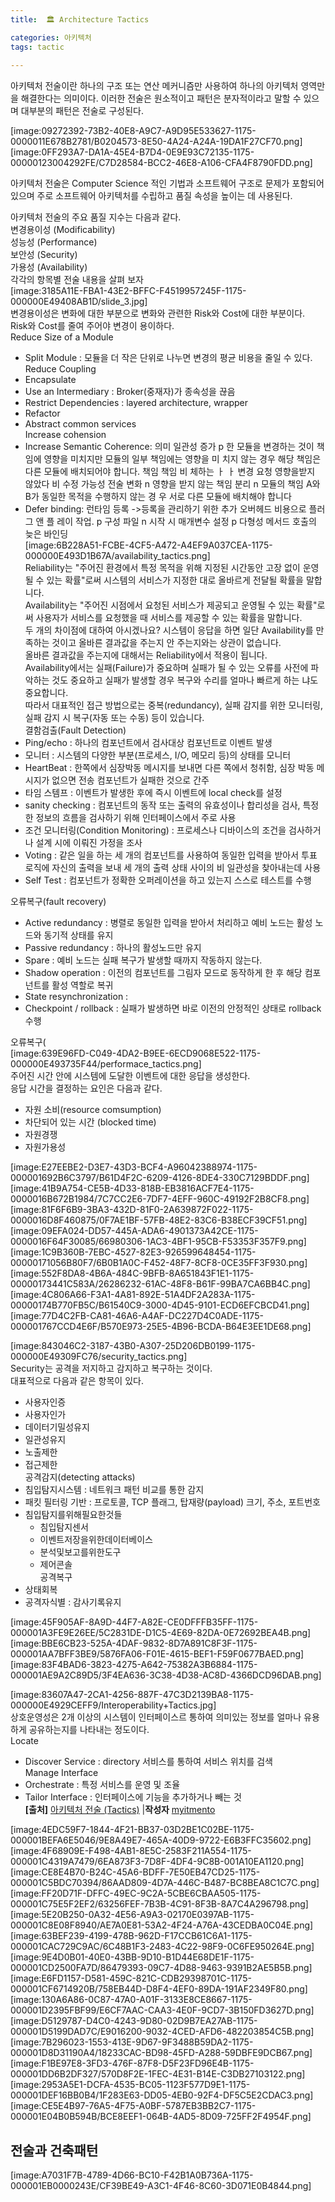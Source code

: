 ```yaml
---
title:  🏛 Architecture Tactics

categories: 아키텍처 
tags: tactic
 
---
```


  
  
아키텍처 전술이란 하나의 구조 또는 연산 메커니즘만 사용하여 하나의 아키텍처 영역만을 해결한다는 의미이다. 이러한 전술은 원소적이고 패턴은 분자적이라고 말할 수 있으며 대부분의 패턴은 전술로 구성된다.  
   
[image:09272392-73B2-40E8-A9C7-A9D95E533627-1175-0000011E678B2781/B0204573-8E50-4A24-A24A-19DA1F27CF70.png]  
[image:0FF293A7-DA1A-45E4-B7D4-0E9E93C72135-1175-00000123004292FE/C7D28584-BCC2-46E8-A106-CFA4F8790FDD.png]  
  
아키텍처 전술은 Computer Science 적인 기법과 소프트웨어 구조로 문제가 포함되어 있으며 주로 소프트웨어 아키텍처를 수립하고 품질 속성을 높이는 데 사용된다.  
   
아키텍처 전술의 주요 품질 지수는 다음과 같다.  
변경용이성 (Modificability)  
성능성 (Performance)  
보안성 (Security)  
가용성 (Availability)  
각각의 항목별 전술 내용을 살펴 보자  
[image:3185A11E-FBA1-43E2-BFFC-F4519957245F-1175-000000E49408AB1D/slide_3.jpg]  
변경용이성은 변화에 대한 부분으로 변화와 관련한 Risk와 Cost에 대한 부분이다.  
Risk와 Cost를 줄여 주어야 변경이 용이하다.  
Reduce Size of a Module  
 - Split Module : 모듈을 더 작은 단위로 나누면 변경의 평균 비용을 줄일 수 있다.  
Reduce Coupling  
 - Encapsulate  
 - Use an Intermediary : Broker(중재자)가 종속성을 끊음  
 - Restrict Dependencies : layered architecture, wrapper  
 - Refactor  
 - Abstract common services  
Increase cohension  
 - Increase Semantic Coherence: 의미 일관성 증가 p 한 모듈을 변경하는 것이 책임에 영향을 미치지만 모듈의 일부 책임에는 영향을 미 치지 않는 경우 해당 책임은 다른 모듈에 배치되어야 합니다. 책임 책임 비 체하는 ㅏ ㅏ 변경 요청 영향을받지 않았다 비 수정 가능성 전술 변화 n 영향을 받지 않는 책임 분리 n 모듈의 책임 A와 B가 동일한 목적을 수행하지 않는 경 우 서로 다른 모듈에 배치해야 합니다  
- Defer binding: 런타임 등록 ->등록을 관리하기 위한 추가 오버헤드 비용으로 플러그 앤 플 레이 작업. p 구성 파일 n 시작 시 매개변수 설정 p 다형성 메서드 호출의 늦은 바인딩  
[image:6B228A51-FCBE-4CF5-A472-A4EF9A037CEA-1175-000000E493D1B67A/availability_tactics.png]  
Reliability는 "주어진 환경에서 특정 목적을 위해 지정된 시간동안 고장 없이 운영될 수 있는 확률"로써 시스템의 서비스가 지정한 대로 올바르게 전달될 확률을 말합니다.  
Availability는 "주어진 시점에서 요청된 서비스가 제공되고 운영될 수 있는 확률"로써 사용자가 서비스를 요청했을 때 서비스를 제공할 수 있는 확률을 말합니다.  
두 개의 차이점에 대하여 아시겠나요? 시스템이 응답을 하면 일단 Availability를 만족하는 것이고 올바른 결과값을 주는지 안 주는지와는 상관이 없습니다.  
올바른 결과값을 주는지에 대해서는 Reliability에서 적용이 됩니다.   
Availability에서는 실패(Failure)가 중요하며 실패가 될 수 있는 오류를 사전에 파악하는 것도 중요하고 실패가 발생할 경우 복구와 수리를 얼마나 빠르게 하는 냐도 중요합니다.  
 따라서 대표적인 접근 방법으로는 중복(redundancy), 실패 감지를 위한 모니터링, 실패  감지 시 복구(자동 또는 수동) 등이 있습니다.  
결함검출(Fault Detection)  
 - Ping/echo : 하나의 컴포넌트에서 검사대상 컴포넌트로 이벤트 발생  
 - 모니터 : 시스템의 다양한 부분(프로세스, I/O, 메모리 등)의 상태를 모니터   
 - HeartBeat : 한쪽에서 심장박동 메시지를 보내면 다른 쪽에서 청취함, 심장 박동 메시지가 없으면 전송 컴포넌트가 실패한 것으로 간주  
 - 타임 스템프 : 이벤트가 발생한 후에 즉시 이벤트에 local check를 설정  
 - sanity checking : 컴포넌트의 동작 또는 출력의 유효성이나 합리성을 검사, 특정한 정보의 흐름을 검사하기 위해 인터페이스에서 주로 사용   
 - 조건 모니터링(Condition Monitoring) : 프로세스나 디바이스의 조건을 검사하거나 설계 시에 이뤄진 가정을 조사  
 - Voting : 같은 일을 하는 세 개의 컴포넌트를 사용하여 동일한 입력을 받아서 투표 로직에 자신의 출력을 보내 세 개의 출력 상태 사이의 비 일관성을 찾아내는데 사용  
 - Self Test : 컴포넌트가 정확한 오퍼레이션을 하고 있는지 스스로 테스트를 수행  
   
오류복구(fault recovery)  
 - Active redundancy : 병렬로 동일한 입력을 받아서 처리하고 예비 노드는 활성 노드와 동기적 상태를 유지  
 - Passive redundancy : 하나의 활성노드만 유지  
 - Spare : 예비 노드는 실패 복구가 발생할 때까지 작동하지 않는다.  
 - Shadow operation : 이전의 컴포넌트를 그림자 모드로 동작하게 한 후 해당 컴포넌트를 활성 역할로 복귀  
 - State resynchronization :   
 - Checkpoint / rollback : 실패가 발생하면 바로 이전의 안정적인 상태로 rollback 수행  
   
오류복구(  
[image:639E96FD-C049-4DA2-B9EE-6ECD9068E522-1175-000000E493735F44/performace_tactics.png]  
주어진 시간 안에 시스템에 도달한 이벤트에 대한 응답을 생성한다.  
응답 시간을 결정하는 요인은 다음과 같다.  
 - 자원 소비(resource comsumption)  
 - 차단되어 있는 시간 (blocked time)  
 - 자원경쟁  
 - 자원가용성  
   
[image:E27EEBE2-D3E7-43D3-BCF4-A96042388974-1175-000001692B6C3797/B61D4F2C-6209-4126-8DE4-330C7129BDDF.png]  
[image:41B9A754-CE5B-4D33-818B-EB3816ACF7E4-1175-0000016B672B1984/7C7CC2E6-7DF7-4EFF-960C-49192F2B8CF8.png]  
[image:81F6F6B9-3BA3-432D-81F0-2A639872F022-1175-0000016D8F460875/0F7AE1BF-57FB-48E2-83C6-B38ECF39CF51.png]  
[image:09EFA024-DD57-445A-ADA6-4901373A42CE-1175-0000016F64F30085/66980306-1AC3-4BF1-95CB-F53353F357F9.png]  
[image:1C9B360B-7EBC-4527-82E3-926599648454-1175-00000171056B80F7/6B0B1A0C-F452-48F7-8CF8-0CE35FF3F930.png]  
[image:552F8DA8-4B6A-484C-9BFB-8A651843F1E1-1175-00000173441C583A/26286232-61AC-48F8-B61F-99BA7CA6BB4C.png]  
[image:4C806A66-F3A1-4A81-892E-51A4DF2A283A-1175-00000174B770FB5C/B61540C9-3000-4D45-9101-ECD6EFCBCD41.png]  
[image:77D4C2FB-CA81-46A6-A4AF-DC227D4C0ADE-1175-000001767CCD4E6F/B570E973-25E5-4B96-BCDA-B64E3EE1DE68.png]  
  
  
  
  
  
[image:843046C2-3187-43B0-A307-25D206DB0199-1175-000000E49309FC76/security_tactics.png]  
Security는 공격을 저지하고 감지하고 복구하는 것이다.  
대표적으로 다음과 같은 항목이 있다.  
 - 사용자인증  
 - 사용자인가  
 - 데이터기밀성유지  
 - 일관성유지  
 - 노출제한  
 - 접근제한  
공격감지(detecting attacks)  
 - 침입탐지시스템 : 네트워크 패턴 비교를 통한 감지  
 - 패킷 필터링 기반 : 프로토콜, TCP 플래그, 탑재량(payload) 크기, 주소, 포트번호  
 - 침입탐지를위해필요한것들  
    * 침입탐지센서  
    * 이벤트저장을위한데이터베이스  
    * 분석및보고를위한도구  
    * 제어콘솔  
공격복구  
 - 상태회복  
 - 공격자식별 : 감사기록유지  
  
[image:45F905AF-8A9D-44F7-A82E-CE0DFFFB35FF-1175-000001A3FE9E26EE/5C2831DE-D1C5-4E69-82DA-0E72692BEA4B.png]  
[image:BBE6CB23-525A-4DAF-9832-8D7A891C8F3F-1175-000001AA7BFF3BE9/5876FA06-F01E-4615-BEF1-F59F0677BAED.png]  
[image:83F4BAD6-3823-4275-A642-75382A3B6884-1175-000001AE9A2C89D5/3F4EA636-3C38-4D38-AC8D-4366DCD96DAB.png]  
  
  
  
  
[image:83607A47-2CA1-4256-887F-47C3D2139BA8-1175-000000E4929CEFF9/Interoperability+Tactics.jpg]  
상호운영성은 2개 이상의 시스템이 인터페이스르 통하여 의미있는 정보를 얼마나 유용하게 공유하는지를 나타내는 정도이다.  
Locate  
 - Discover Service : directory 서비스를 통하여 서비스 위치를 검색  
Manage Interface  
 - Orchestrate : 특정 서비스를 운영 및 조율  
 - Tailor Interface : 인터페이스에 기능을 추가하거나 빼는 것  
**[출처]**  [아키텍처 전술 (Tactics)](https://blog.naver.com/myitmento/222583619010) |**작성자**  [myitmento](https://blog.naver.com/myitmento)   
  
  
  
  
[image:4EDC59F7-1844-4F21-BB37-03D2BE1C02BE-1175-000001BEFA6E5046/9E8A49E7-465A-40D9-9722-E6B3FFC35602.png]  
[image:4F68909E-F498-4AB1-8E5C-2583F211A554-1175-000001C4319A7479/6EA873F3-7D8F-4DF4-9C8B-001A10EA1120.png]  
[image:CE8E4B70-B24C-45A6-BDFF-7E50EB47CD25-1175-000001C5BDC70394/86AAD809-4D7A-446C-B487-BC8BEA8C1C7C.png]  
[image:FF20D71F-DFFC-49EC-9C2A-5CBE6CBAA505-1175-000001C75E5F2EF2/63256FEF-7B3B-4C91-8F3B-8A7C4A296798.png]  
[image:5E20B250-0A32-4E56-A9A3-02170E0397AB-1175-000001C8E08F8940/AE7A0E81-53A2-4F24-A76A-43CEDBA0C04E.png]  
[image:63BEF239-4199-478B-962D-F17CCB61C6A1-1175-000001CAC729C9AC/6C48B1F3-2483-4C22-98F9-0C6FE950264E.png]  
[image:9E4D0B01-40E0-43BB-9D10-B1D44E68DE1F-1175-000001CD2500FA7D/86479393-09C7-4D88-9463-9391B2AE5B5B.png]  
[image:E6FD1157-D581-459C-821C-CDB29398701C-1175-000001CF6714920B/758EB44D-D8F4-4EF0-89DA-191AF2349F80.png]  
[image:130A6A86-0C87-47A0-A01F-3133E8CE8667-1175-000001D2395FBF99/E6CF7AAC-CAA3-4E0F-9CD7-3B150FD3627D.png]  
[image:D5129787-D4C0-4243-9D80-02D9B7EA27AB-1175-000001D5199DAD7C/E9016200-9032-4CED-AFD6-482203854C5B.png]  
[image:7B296023-1553-413E-9D67-9F3488B59DA2-1175-000001D8D31190A4/18233CAC-BD98-45FD-A288-59DBFE9DCB67.png]  
[image:F1BE97E8-3FD3-476F-87F8-D5F23FD96E4B-1175-000001DD6B2DF327/570D8F2E-1FEC-4E31-B14E-C3DB27103122.png]  
[image:2953A5E1-DCFA-4535-BC05-1123F577D9E1-1175-000001DEF16BB0B4/1F283E63-DD05-4EB0-92F4-DF5C5E2CDAC3.png]  
[image:CE5E4B97-76A5-4F75-A0BF-5787EB3BB2C7-1175-000001E04B0B594B/BCE8EEF1-064B-4AD5-8D09-725FF2F4954F.png]  
  
  
  
  
## 전술과 건축패턴  
  
[image:A7031F7B-4789-4D66-BC10-F42B1A0B736A-1175-000001EB0000243E/CF39BE49-A3C1-4F46-8C60-3D071E0B4844.png]  
  
